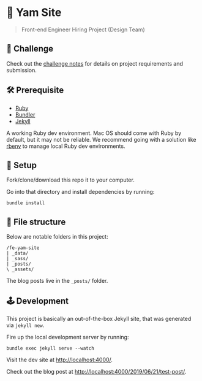 # 🥔 Yam Site

> Front-end Engineer Hiring Project (Design Team)

## 💪 Challenge

Check out the [challenge notes](./challenge.md) for details on project requirements and submission.

## 🛠 Prerequisite

- [Ruby](https://github.com/rbenv/rbenv)
- [Bundler](https://bundler.io/)
- [Jekyll](https://jekyllrb.com/)

A working Ruby dev environment. Mac OS should come with Ruby by default, but it may not be reliable. We recommend going with a solution like [rbenv](https://github.com/rbenv/rbenv) to manage local Ruby dev environments.

## 🔧 Setup

Fork/clone/download this repo it to your computer.

Go into that directory and install dependencies by running:

```
bundle install
```

## 📂 File structure

Below are notable folders in this project:

```
/fe-yam-site
| _data/
| _sass/
| _posts/
\ _assets/
```

The blog posts live in the `_posts/` folder.

## 🕹 Development

This project is basically an out-of-the-box Jekyll site, that was generated via `jekyll new`.

Fire up the local development server by running:

```
bundle exec jekyll serve --watch
```

Visit the dev site at [http://localhost:4000/](http://localhost:4000/).

Check out the blog post at [http://localhost:4000/2019/06/21/test-post/](http://localhost:4000/2019/06/21/test-post/).
